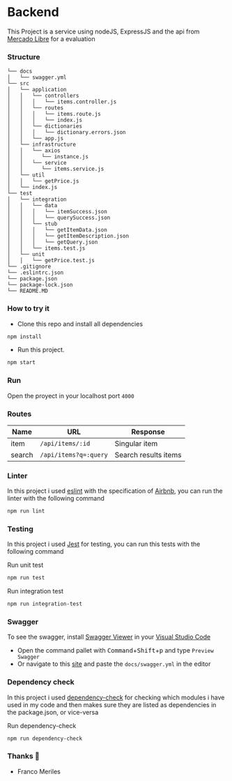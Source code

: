 # Backend

This Project is a service using nodeJS, ExpressJS and the api from [Mercado Libre](https://api.mercadolibre.com/sites/MLA) for a evaluation

### Structure

```
└── docs
│   └── swagger.yml
└── src
│   └── application
│   │   └── controllers
│   │   │   └── items.controller.js
│   │   └── routes
│   │   │   └── items.route.js
│   │   │   └── index.js
│   │   └── dictionaries
│   │   │   └── dictionary.errors.json
│   │   └── app.js
│   └── infrastructure
│   │   └── axios
│   │      └── instance.js
│   │   └── service
│   │      └── items.service.js
│   └── util
│   │   └── getPrice.js
│   └── index.js
└── test
│   └── integration
│   │   └── data
│   │   │   └── itemSuccess.json
│   │   │   └── querySuccess.json
│   │   └── stub
│   │   │   └── getItemData.json
│   │   │   └── getItemDescription.json
│   │   │   └── getQuery.json
│   │   └── items.test.js
│   └── unit
│   │   └── getPrice.test.js
└── .gitignore
└── .eslintrc.json
└── package.json
└── package-lock.json
└── README.MD
```

### How to try it

- Clone this repo and install all dependencies

```sh
npm install
```

- Run this project.

```sh
npm start
```

### Run

Open the proyect in your localhost port `4000`

### Routes

| Name   | URL                   | Response             |
| ------ | --------------------- | -------------------- |
| item   | `/api/items/:id`      | Singular item        |
| search | `/api/items?q=:query` | Search results items |

### Linter

In this project i used [eslint](https://eslint.org/) with the specification of [Airbnb](https://github.com/airbnb/javascript), you can run the linter with the following command

```sh
npm run lint
```

### Testing

In this project i used [Jest](https://jestjs.io/) for testing, you can run this tests with the following command

Run unit test

```sh
npm run test
```

Run integration test

```sh
npm run integration-test
```

### Swagger

To see the swagger, install [Swagger Viewer](https://marketplace.visualstudio.com/items?itemName=Arjun.swagger-viewer) in your [Visual Studio Code](https://code.visualstudio.com/)

- Open the command pallet with <kbd>Command</kbd>+<kbd>Shift</kbd>+<kbd>p</kbd> and type `Preview Swagger`
- Or navigate to this [site](https://editor.swagger.io/) and paste the `docs/swagger.yml` in the editor

### Dependency check

In this project i used [dependency-check](https://www.npmjs.com/package/dependency-check) for checking which modules i have used in my code and then makes sure they are listed as dependencies in the package.json, or vice-versa

Run dependency-check

```sh
npm run dependency-check
```

### Thanks 🙌

- Franco Meriles
